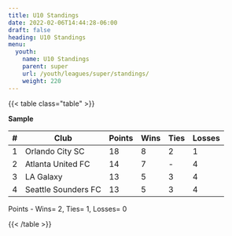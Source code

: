 ```yaml
---
title: U10 Standings
date: 2022-02-06T14:44:28-06:00
draft: false
heading: U10 Standings
menu:
  youth:
    name: U10 Standings
    parent: super
    url: /youth/leagues/super/standings/
    weight: 220
---
```


{{< table class="table" >}}

**Sample**

| # | Club            | Points | Wins | Ties | Losses |
|---|-----------------|--------|------|------|--------|
| 1 | Orlando City SC | 18     | 8    | 2    | 1      |
| 2 | Atlanta United FC| 14    | 7    | -    | 4      |
| 3 | LA Galaxy       | 13     | 5    | 3    | 4      |
| 4 | Seattle Sounders FC | 13 | 5    | 3    | 4      |

Points - Wins= 2, Ties= 1, Losses= 0

{{< /table >}}